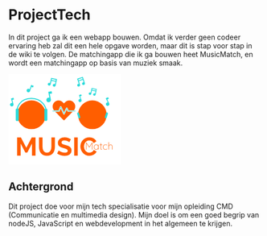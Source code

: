 # ProjectTech

In dit project ga ik een webapp bouwen. Omdat ik verder geen codeer ervaring heb zal dit een hele opgave worden, maar dit is stap voor stap in de wiki te volgen. De matchingapp die ik ga bouwen heet MusicMatch, en wordt een matchingapp op basis van muziek smaak.

![Logo](./public/images/LOGO.png)

## Achtergrond

Dit project doe voor mijn tech specialisatie voor mijn opleiding CMD (Communicatie en multimedia design). Mijn doel is om een goed begrip van nodeJS, JavaScript en webdevelopment in het algemeen te krijgen.

